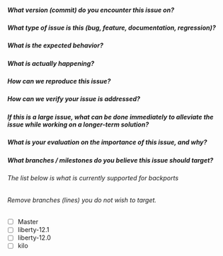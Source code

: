 ##### What version (commit) do you encounter this issue on?

##### What type of issue is this (bug, feature, documentation, regression)?

##### What is the expected behavior?

##### What is actually happening?

##### How can we reproduce this issue?

##### How can we verify your issue is addressed?

##### If this is a large issue, what can be done immediately to alleviate the issue while working on a longer-term solution?

##### What is your evaluation on the importance of this issue, and why?

##### What branches / milestones do you believe this issue should target?
###### The list below is what is currently supported for backports
###### Remove branches (lines) you do not wish to target.
- [ ] Master
- [ ] liberty-12.1
- [ ] liberty-12.0
- [ ] kilo
